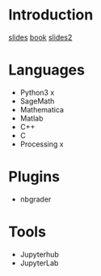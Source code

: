 # Introduction #

[slides](goo.gl/bx3W4w)
[book](...)
[slides2](goo.gl/ZryTLA)

# Languages #

* Python3 x
* SageMath
* Mathematica
* Matlab
* C++
* C
* Processing x

# Plugins #

* nbgrader

# Tools #

* Jupyterhub
* JupyterLab
